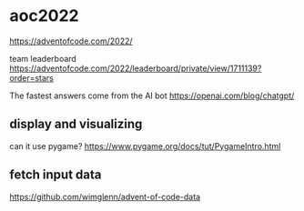 # aoc2022
https://adventofcode.com/2022/

team leaderboard
https://adventofcode.com/2022/leaderboard/private/view/1711139?order=stars

The fastest answers come from the AI bot
https://openai.com/blog/chatgpt/

## display and visualizing
can it use pygame? https://www.pygame.org/docs/tut/PygameIntro.html

## fetch input data
https://github.com/wimglenn/advent-of-code-data
